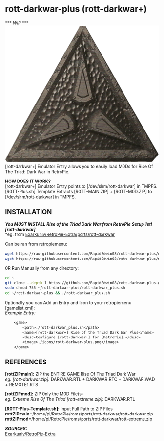 # rott-darkwar-plus (rott-darkwar+)  
*** *WIP* ***  
![rott-darkwar_plus.png](https://raw.githubusercontent.com/RapidEdwin08/rott-darkwar-plus/main/rott-darkwar_plus.png)  
[rott-darkwar+] Emulator Entry allows you to easily load M0Ds for Rise Of The Triad: Dark War in RetroPie.  

**HOW DOES IT WORK?**  
[rott-darkwar+] Emulator Entry points to [/dev/shm/rott-darkwar] in TMPFS.  
[R0TT-Plus.sh] Template Extracts [R0TT-MAIN.ZIP] + [R0TT-M0D.ZIP] to [/dev/shm/rott-darkwar] in TMPFS.  

## INSTALLATION  
***You MUST INSTALL Rise of the Triad Dark War from RetroPie Setup 1st! [rott-darkwar]***  
*eg. from [Exarkuniv/RetroPie-Extra/ports/rott-darkwar](https://github.com/Exarkuniv/RetroPie-Extra/blob/master/scriptmodules/ports/rott-darkwar.sh)  

Can be ran from retropiemenu:  

```bash
wget https://raw.githubusercontent.com/RapidEdwin08/rott-darkwar-plus/main/rott-darkwar_plus.sh -P ~/RetroPie/retropiemenu
wget https://raw.githubusercontent.com/RapidEdwin08/rott-darkwar-plus/main/rott-darkwar-plus.png -P ~/RetroPie/retropiemenu/icons
```

0R Run Manually from any directory:  
```bash
cd ~
git clone --depth 1 https://github.com/RapidEdwin08/rott-darkwar-plus.git
sudo chmod 755 ~/rott-darkwar-plus/rott-darkwar_plus.sh
cd ~/rott-darkwar-plus && ./rott-darkwar_plus.sh
```

0ptionally you can Add an Entry and Icon to your retropiemenu [gamelist.xml]:  
*Example Entry:*  
```
	<game>
		<path>./rott-darkwar_plus.sh</path>
		<name>[rott-darkwar+] Rise of the Triad Dark War Plus</name>
		<desc>Configure [rott-darkwar+] for [RetroPie].</desc>
		<image>./icons/rott-darkwar-plus.png</image>
	</game>
```

## REFERENCES   
**[rottZIPmain]:** ZIP the ENTIRE GAME Rise Of The Triad Dark War  
*eg. [rott-darkwar.zip]:* DARKWAR.RTL + DARKWAR.RTC + DARKWAR.WAD + REMOTE1.RTS  

**[rottZIPmod]:** ZIP 0nly the M0D File(s)  
*eg. Extreme Rise Of The Triad [rott-extreme.zip]:* DARKWAR.RTL  

**[R0TT-Plus-Template.sh]:** Input Full Path to ZIP Files  
**rottZIPmain=**/home/pi/RetroPie/roms/ports/rott-darkwar/rott-darkwar.zip  
**rottZIPmod=**/home/pi/RetroPie/roms/ports/rott-darkwar/rott-extreme.zip  

***SOURCES:***  
[Exarkuniv/RetroPie-Extra](https://github.com/Exarkuniv/RetroPie-Extra)  
